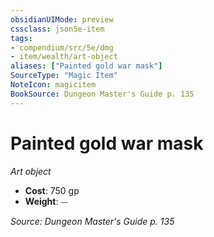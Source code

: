 ```yaml
---
obsidianUIMode: preview
cssclass: json5e-item
tags:
- compendium/src/5e/dmg
- item/wealth/art-object
aliases: ["Painted gold war mask"]
SourceType: "Magic Item"
NoteIcon: magicitem
BookSource: Dungeon Master's Guide p. 135
---
```

# Painted gold war mask
*Art object*  

- **Cost**: 750 gp
- **Weight**: ⏤

*Source: Dungeon Master's Guide p. 135*